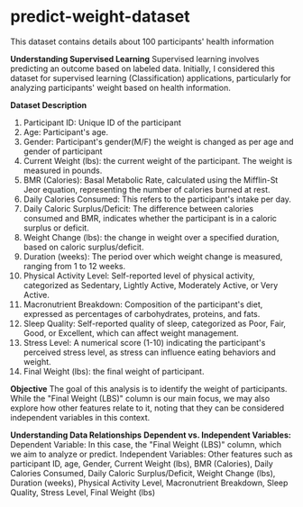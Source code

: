 # predict-weight-dataset
This dataset contains details about 100 participants' health information

**Understanding Supervised Learning** Supervised learning involves predicting an outcome based on labeled data. Initially, I considered this dataset for supervised learning (Classification) applications, particularly for analyzing participants' weight based on health information.

**Dataset Description**
1. Participant ID: Unique ID of the participant 
2. Age: Participant's age.
3. Gender:  Participant's gender(M/F) the weight is changed as per age and gender of participant 
4. Current Weight (lbs): the current weight of the participant. The weight is measured in pounds.
5. BMR (Calories): Basal Metabolic Rate, calculated using the Mifflin-St Jeor equation, representing the number of calories burned at rest.
6. Daily Calories Consumed: This refers to the participant's intake per day.
7. Daily Caloric Surplus/Deficit: The difference between calories consumed and BMR, indicates whether the participant is in a caloric surplus or deficit.
8. Weight Change (lbs): the change in weight over a specified duration, based on caloric surplus/deficit.
9. Duration (weeks): The period over which weight change is measured, ranging from 1 to 12 weeks. 
10. Physical Activity Level: Self-reported level of physical activity, categorized as Sedentary, Lightly Active, Moderately Active, or Very Active.
11. Macronutrient Breakdown: Composition of the participant's diet, expressed as percentages of carbohydrates, proteins, and fats.
12. Sleep Quality: Self-reported quality of sleep, categorized as Poor, Fair, Good, or Excellent, which can affect weight management.
13. Stress Level: A numerical score (1-10) indicating the participant's perceived stress level, as stress can influence eating behaviors and weight.
14. Final Weight (lbs): the final weight of participant.

**Objective** The goal of this analysis is to identify the weight of participants. While the "Final Weight (LBS)" column is our main focus, we may also explore how other features relate to it, noting that they can be considered independent variables in this context.

**Understanding Data Relationships** **Dependent vs. Independent Variables:** Dependent Variable: In this case, the "Final Weight (LBS)" column, which we aim to analyze or predict. Independent Variables: Other features such as participant ID, age, Gender, Current Weight (lbs), BMR (Calories), Daily Calories Consumed,
Daily Caloric Surplus/Deficit,  Weight Change (lbs), Duration (weeks), Physical Activity Level, Macronutrient Breakdown, Sleep Quality, Stress Level, Final Weight (lbs)
